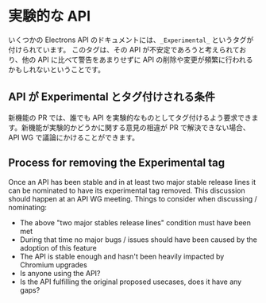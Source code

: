 # 実験的な API

いくつかの Electrons API のドキュメントには、`_Experimental_` というタグが付けられています。 このタグは、その API が不安定であろうと考えられており、他の API に比べて警告をあまりせずに API の削除や変更が頻繁に行われるかもしれないということです。

## API が Experimental とタグ付けされる条件

新機能の PR では、誰でも API を実験的なものとしてタグ付けるよう要求できます。新機能が実験的かどうかに関する意見の相違が PR で解決できない場合、API WG で議論にかけることができます。

## Process for removing the Experimental tag

Once an API has been stable and in at least two major stable release lines it can be nominated to have its experimental tag removed.  This discussion should happen at an API WG meeting.  Things to consider when discussing / nominating:

* The above "two major stables release lines" condition must have been met
* During that time no major bugs / issues should have been caused by the adoption of this feature
* The API is stable enough and hasn't been heavily impacted by Chromium upgrades
* Is anyone using the API?
* Is the API fulfilling the original proposed usecases, does it have any gaps?
